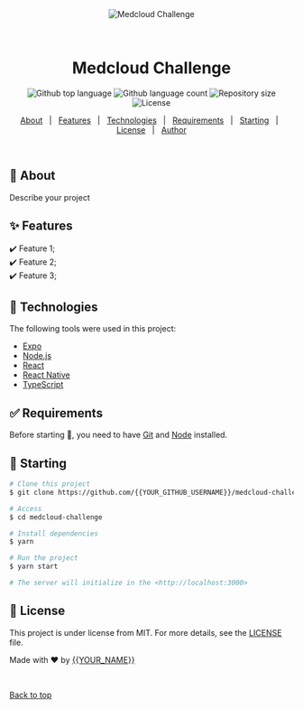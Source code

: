 <div align="center" id="top"> 
  <img src="./.github/app.gif" alt="Medcloud Challenge" />

  &#xa0;

  <!-- <a href="https://medcloudchallenge.netlify.app">Demo</a> -->
</div>

<h1 align="center">Medcloud Challenge</h1>

<p align="center">
  <img alt="Github top language" src="https://img.shields.io/github/languages/top/{{YOUR_GITHUB_USERNAME}}/medcloud-challenge?color=56BEB8">

  <img alt="Github language count" src="https://img.shields.io/github/languages/count/{{YOUR_GITHUB_USERNAME}}/medcloud-challenge?color=56BEB8">

  <img alt="Repository size" src="https://img.shields.io/github/repo-size/{{YOUR_GITHUB_USERNAME}}/medcloud-challenge?color=56BEB8">

  <img alt="License" src="https://img.shields.io/github/license/{{YOUR_GITHUB_USERNAME}}/medcloud-challenge?color=56BEB8">

  <!-- <img alt="Github issues" src="https://img.shields.io/github/issues/{{YOUR_GITHUB_USERNAME}}/medcloud-challenge?color=56BEB8" /> -->

  <!-- <img alt="Github forks" src="https://img.shields.io/github/forks/{{YOUR_GITHUB_USERNAME}}/medcloud-challenge?color=56BEB8" /> -->

  <!-- <img alt="Github stars" src="https://img.shields.io/github/stars/{{YOUR_GITHUB_USERNAME}}/medcloud-challenge?color=56BEB8" /> -->
</p>

<!-- Status -->

<!-- <h4 align="center"> 
	🚧  Medcloud Challenge 🚀 Under construction...  🚧
</h4> 

<hr> -->

<p align="center">
  <a href="#dart-about">About</a> &#xa0; | &#xa0; 
  <a href="#sparkles-features">Features</a> &#xa0; | &#xa0;
  <a href="#rocket-technologies">Technologies</a> &#xa0; | &#xa0;
  <a href="#white_check_mark-requirements">Requirements</a> &#xa0; | &#xa0;
  <a href="#checkered_flag-starting">Starting</a> &#xa0; | &#xa0;
  <a href="#memo-license">License</a> &#xa0; | &#xa0;
  <a href="https://github.com/{{YOUR_GITHUB_USERNAME}}" target="_blank">Author</a>
</p>

<br>

## :dart: About ##

Describe your project

## :sparkles: Features ##

:heavy_check_mark: Feature 1;\
:heavy_check_mark: Feature 2;\
:heavy_check_mark: Feature 3;

## :rocket: Technologies ##

The following tools were used in this project:

- [Expo](https://expo.io/)
- [Node.js](https://nodejs.org/en/)
- [React](https://pt-br.reactjs.org/)
- [React Native](https://reactnative.dev/)
- [TypeScript](https://www.typescriptlang.org/)

## :white_check_mark: Requirements ##

Before starting :checkered_flag:, you need to have [Git](https://git-scm.com) and [Node](https://nodejs.org/en/) installed.

## :checkered_flag: Starting ##

```bash
# Clone this project
$ git clone https://github.com/{{YOUR_GITHUB_USERNAME}}/medcloud-challenge

# Access
$ cd medcloud-challenge

# Install dependencies
$ yarn

# Run the project
$ yarn start

# The server will initialize in the <http://localhost:3000>
```

## :memo: License ##

This project is under license from MIT. For more details, see the [LICENSE](LICENSE.md) file.


Made with :heart: by <a href="https://github.com/{{YOUR_GITHUB_USERNAME}}" target="_blank">{{YOUR_NAME}}</a>

&#xa0;

<a href="#top">Back to top</a>
